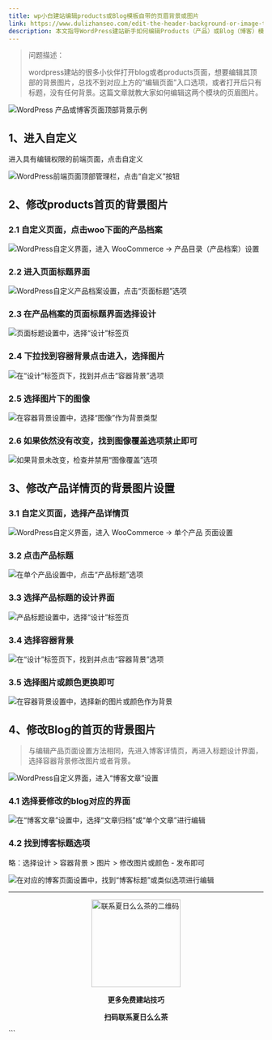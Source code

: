 ```yaml
---
title: wp小白建站编辑products或Blog模板自带的页眉背景或图片
link: https://www.dulizhanseo.com/edit-the-header-background-or-image-that-comes-with-the-products-or-blog
description: 本文指导WordPress建站新手如何编辑Products（产品）或Blog（博客）模板自带的页眉背景图片。解决了无法直接通过“编辑页面”修改这些特殊页面顶部背景的问题，提供了通过WordPress自定义（Customizer）功能进行修改的详细步骤。
---
```


> 问题描述：
>
> wordpress建站的很多小伙伴打开blog或者products页面，想要编辑其顶部的背景图片，总找不到对应上方的“编辑页面”入口选项，或者打开后只有标题，没有任何背景。这篇文章就教大家如何编辑这两个模块的页眉图片。

![WordPress 产品或博客页面顶部背景示例](https://cos.files.maozhishi.com/xp/xz1666683791659.png)

## 1、进入自定义 

进入具有编辑权限的前端页面，点击自定义

![WordPress前端页面顶部管理栏，点击“自定义”按钮](https://cos.files.maozhishi.com/xp/xz1666683791661.png)

## 2、修改products首页的背景图片 

### 2.1 自定义页面，点击woo下面的产品档案 

![WordPress自定义界面，进入 WooCommerce -> 产品目录（产品档案）设置](https://cos.files.maozhishi.com/xp/xz1666683791662.png)

### 2.2 进入页面标题界面 

![WordPress自定义产品档案设置，点击“页面标题”选项](https://cos.files.maozhishi.com/xp/xz1666683791663.png)

### 2.3 在产品档案的页面标题界面选择设计 

![页面标题设置中，选择“设计”标签页](https://cos.files.maozhishi.com/xp/xz1666683791802.png)

### 2.4 下拉找到容器背景点击进入，选择图片 

![在“设计”标签页下，找到并点击“容器背景”选项](https://cos.files.maozhishi.com/xp/xz1666683791803.png)

### 2.5 选择图片下的图像 

![在容器背景设置中，选择“图像”作为背景类型](https://cos.files.maozhishi.com/xp/xz1666683791804.png)

### 2.6 如果依然没有改变，找到图像覆盖选项禁止即可 

![如果背景未改变，检查并禁用“图像覆盖”选项](https://cos.files.maozhishi.com/xp/xz1666683791805.png)

## 3、修改产品详情页的背景图片设置 

### 3.1 自定义页面，选择产品详情页 

![WordPress自定义界面，进入 WooCommerce -> 单个产品 页面设置](https://cos.files.maozhishi.com/xp/xz1666683791806.png)

### 3.2 点击产品标题 

![在单个产品设置中，点击“产品标题”选项](https://cos.files.maozhishi.com/xp/xz1666683791807.png)

### 3.3 选择产品标题的设计界面 

![产品标题设置中，选择“设计”标签页](https://cos.files.maozhishi.com/xp/xz1666683791808.png)

### 3.4 选择容器背景 

![在“设计”标签页下，找到并点击“容器背景”选项](https://cos.files.maozhishi.com/xp/xz1666683791809.png)

### 3.5 选择图片或颜色更换即可 

![在容器背景设置中，选择新的图片或颜色作为背景](https://cos.files.maozhishi.com/xp/xz1666683791810.png)

## 4、修改Blog的首页的背景图片 

> 与编辑产品页面设置方法相同，先进入博客详情页，再进入标题设计界面，选择容器背景修改图片或者背景。

![WordPress自定义界面，进入“博客文章”设置](https://cos.files.maozhishi.com/xp/xz1666683791811.png)

### 4.1 选择要修改的blog对应的界面 

![在“博客文章”设置中，选择“文章归档”或“单个文章”进行编辑](https://cos.files.maozhishi.com/xp/xz1666683791814.png)

### 4.2 找到博客标题选项 

略：选择设计 > 容器背景 > 图片 > 修改图片或颜色 - 发布即可

![在对应的博客页面设置中，找到“博客标题”或类似选项进行编辑](https://cos.files.maozhishi.com/xp/xz1666683791816.png)

---

<p style="text-align: center;"><img src="https://cos.files.maozhishi.com/xp/xz1666683791822.png" width="176" alt="联系夏日么么茶的二维码" height="173" /></p>
<p style="text-align: center;"><strong>更多免费建站技巧</strong></p>
<p style="text-align: center;"><strong>扫码联系夏日么么茶</strong></p>
```
